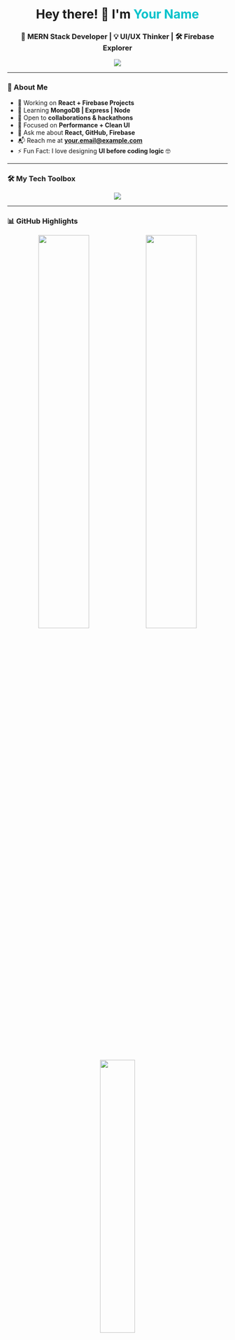 <!-- Profile Header -->
<h1 align="center">Hey there! 👋 I'm <span style="color:#00C2CB;">Your Name</span></h1>
<h3 align="center">🚀 MERN Stack Developer | 💡 UI/UX Thinker | 🛠 Firebase Explorer</h3>

<!-- Typing SVG -->
<p align="center">
  <img src="https://readme-typing-svg.herokuapp.com?font=Fira+Code&weight=500&pause=1000&color=36BCF7&center=true&vCenter=true&width=435&lines=Building+with+React+and+Node;Crafting+beautiful+UIs;Let%E2%80%99s+collaborate+and+create!">
</p>

---

### 🧠 About Me

- 🔭 Working on **React + Firebase Projects**
- 🌱 Learning **MongoDB | Express | Node**
- 👯 Open to **collaborations & hackathons**
- 🎯 Focused on **Performance + Clean UI**
- 💬 Ask me about **React, GitHub, Firebase**
- 📬 Reach me at **[your.email@example.com](mailto:your.email@example.com)**
- ⚡ Fun Fact: I love designing **UI before coding logic** 🤓

---

### 🛠️ My Tech Toolbox  
<p align="center">
  <img src="https://skillicons.dev/icons?i=react,nodejs,express,mongodb,firebase,html,css,js,ts,tailwind,git,github,vscode" />
</p>

---

### 📊 GitHub Highlights

<p align="center">
  <img src="https://github-readme-stats.vercel.app/api?username=your-username&show_icons=true&theme=tokyonight&border_radius=10" width="48%" />
  <img src="https://streak-stats.demolab.com?user=your-username&theme=tokyonight&border_radius=10" width="48%" />
</p>

<p align="center">
  <img src="https://github-readme-stats.vercel.app/api/top-langs/?username=your-username&layout=compact&theme=tokyonight&border_radius=10" width="40%" />
</p>

---

### 🌐 Connect with Me

<p align="center">
  <a href="https://linkedin.com/in/your-profile" target="_blank">
    <img src="https://img.shields.io/badge/LinkedIn-%230077B5.svg?&style=flat-square&logo=linkedin&logoColor=white" />
  </a>
  <a href="mailto:your.email@example.com">
    <img src="https://img.shields.io/badge/Gmail-D14836?style=flat-square&logo=gmail&logoColor=white" />
  </a>
  <a href="https://yourportfolio.com" target="_blank">
    <img src="https://img.shields.io/badge/Portfolio-000000?style=flat-square&logo=firefox&logoColor=white" />
  </a>
</p>

---

### 🚀 Latest Projects
- 🔐 **Authify** – React Firebase Auth App  
- 🛍 **QuickCart** – MERN stack eCommerce  
- 📷 **SnapGram UI** – Social Feed Mockup  
- 💬 Want to see more? Ping me! 😉

---

### 💖 Support
<p align="center">
  <img src="https://img.shields.io/badge/Coffee%20%F0%9F%8D%B5-Buy%20me%20a%20coffee-yellow?style=for-the-badge" />
</p>

---

### 📈 Visitors
<p align="center">
  <img src="https://komarev.com/ghpvc/?username=your-username&label=Visitors&color=0e75b6&style=flat" />
</p>
